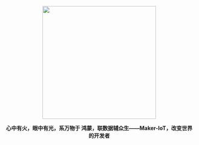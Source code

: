 <p align="center"> <img src="https://github.com/Abrillant-Lee/Abrillant-Lee.github.io/IoT/IoT-Logo.png" width="300" /></p>

<p align="center">
  <b>心中有火，眼中有光，系万物于 鸿蒙，联数据辅众生——Maker-IoT，改变世界的开发者</b>
</p>

